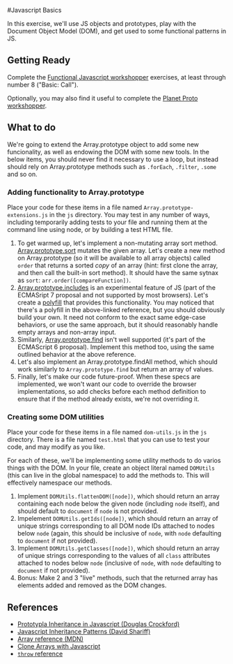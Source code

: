 #Javascript Basics

In this exercise, we'll use JS objects and prototypes, play with the Document Object Model (DOM), and get used to some functional patterns in JS.

## Getting Ready
Complete the [Functional Javascript workshopper](http://nodeschool.io/#workshoppers) exercises, at least through number 8 ("Basic: Call").

Optionally, you may also find it useful to complete the [Planet Proto workshopper](http://nodeschool.io/#workshoppers).

## What to do
We're going to extend the Array.prototype object to add some new funcionality, as well as endowing the DOM with some new tools. In the below items, you should never find it necessary to use a loop, but instead should rely on Array.prototype methods such as `.forEach`, `.filter`, `.some` and so on.

### Adding functionality to Array.prototype

Place your code for these items in a file named `Array.prototype-extensions.js` in the `js` directory. You may test in any number of ways, including temporarily adding tests to your file and running them at the command line using node, or by building a test HTML file.

1. To get warmed up, let's implement a non-mutating array sort method. [Array.prototype.sort](https://developer.mozilla.org/en-US/docs/Web/JavaScript/Reference/Global_Objects/Array/sort) mutates the given array. Let's create a new method on Array.prototype (so it will be available to all array objects) called `order` that returns a sorted *copy* of an array (hint: first clone the array, and then call the built-in sort method). It should have the same sytnax as `sort`: `arr.order([compareFunction])`.
2. [Array.prototype.includes](https://developer.mozilla.org/en-US/docs/Web/JavaScript/Reference/Global_Objects/Array/includes) is an experimental feature of JS (part of the ECMASript 7 proposal and not supported by most browsers). Let's create a [polyfill](http://en.wikipedia.org/wiki/Polyfill) that provides this functionality. You may noticed that there's a polyfill in the above-linked reference, but you should obviously build your own. It need not conform to the exact same edge-case behaviors, or use the same approach, but it should reasonably handle empty arrays and non-array input.
3. Similarly, [Array.prototype.find](https://developer.mozilla.org/en-US/docs/Web/JavaScript/Reference/Global_Objects/Array/find) isn't well supported (it's part of the ECMAScript 6 proposal). Implement this method too, using the same outlined behavior at the above reference.
4. Let's also implement an Array.prototype.findAll method, which should work similarly to `Array.prototype.find` but return an array of values.
5. Finally, let's make our code future-proof. When these specs are implemented, we won't want our code to override the browser implementations, so add checks before each method definition to ensure that if the method already exists, we're not overriding it.

### Creating some DOM utilities

Place your code for these items in a file named `dom-utils.js` in the `js` directory. There is a file named `test.html` that you can use to test your code, and may modify as you like.

For each of these, we'll be implementing some utility methods to do varios things with the DOM. In your file, create an object literal named `DOMUtils` (this can live in the global namespace) to add the methods to. This will effectively namespace our methods.

1. Implement `DOMUtils.flattenDOM([node])`, which should return an array containing each node below the given node (including `node` itself), and should default to `document` if `node` is not provided.
2. Impelement `DOMUtils.getIds([node])`, which should return an array of unique strings corresponding to all DOM node IDs attached to nodes below `node` (again, this should be inclusive of `node`, with `node` defaulting to `document` if not provided).
3. Implement `DOMUtils.getClasses([node])`, which should return an array of unique strings corresponding to the values of all `class` attributes attached to nodes below `node` (inclusive of `node`, with `node` defaulting to `document` if not provided).
4. Bonus: Make 2 and 3 "live" methods, such that the returned array has elements added and removed as the DOM changes.

## References
* [Prototypla Inheritance in Javascript (Douglas Crockford)](http://javascript.crockford.com/prototypal.html)
* [Javascript Inheritance Patterns (David Shariff)](http://davidshariff.com/blog/javascript-inheritance-patterns/)
* [Array reference (MDN)](https://developer.mozilla.org/en-US/docs/Web/JavaScript/Reference/Global_Objects/Array)
* [Clone Arrays with Javascript](http://davidwalsh.name/javascript-clone-array)
* [`throw` reference](https://developer.mozilla.org/en-US/docs/Web/JavaScript/Reference/Statements/throw)